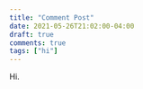 ```yaml
---
title: "Comment Post"
date: 2021-05-26T21:02:00-04:00
draft: true
comments: true
tags: ["hi"]
---
```

Hi.